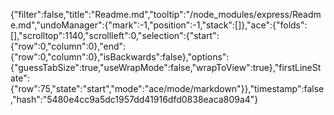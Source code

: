 {"filter":false,"title":"Readme.md","tooltip":"/node_modules/express/Readme.md","undoManager":{"mark":-1,"position":-1,"stack":[]},"ace":{"folds":[],"scrolltop":1140,"scrollleft":0,"selection":{"start":{"row":0,"column":0},"end":{"row":0,"column":0},"isBackwards":false},"options":{"guessTabSize":true,"useWrapMode":false,"wrapToView":true},"firstLineState":{"row":75,"state":"start","mode":"ace/mode/markdown"}},"timestamp":false,"hash":"5480e4cc9a5dc1957dd41916dfd0838eaca809a4"}